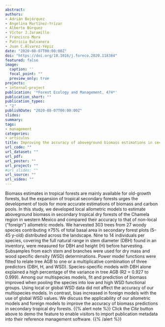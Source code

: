 ```yaml
---
abstract: 
authors:
- Adrián Bojórquez
- Angelina Martínez-Yrízar
- Alberto Búrquez 
- Víctor J.Jaramillo
- Francisco Mora
- Patricia Balvanera 
- Juan C.Álvarez-Yépiz
date: "2020-08-07T00:00:00Z"
doi: "https://doi.org/10.1016/j.foreco.2020.118384"
featured: false
image:
  caption: ''
  focal_point: ""
  preview_only: true
projects:
- internal-project
publication: '*Forest Ecology and Management, 474*'
publication_short: ""
publication_types:
- "2"
publishDate: "2020-08-07T00:00:00Z"
slides: 
summary:
tags:
- management
categories: 
- articulos
title: Improving the accuracy of aboveground biomass estimations in secondary tropical dry forests
url_code: ""
url_dataset: ""
url_pdf: 
url_poster: ""
url_project: ""
#url_slides: ""
url_source: ""
url_video: ""
---
```


Biomass estimates in tropical forests are mainly available for old-growth forests, but the expansion of tropical secondary forests urges the development of tools for more accurate estimations of biomass and carbon pools. In this study, we developed local allometric models to estimate aboveground biomass in secondary tropical dry forests of the Chamela region in western Mexico and compared their accuracy to that of non-local (“foreign”) allometric models. We harvested 303 trees from 27 woody species contributing ≥75% of total basal area in secondary forest plots (5–45 y-old) distributed across the landscape. Nine to 14 individuals per species, covering the full natural range in stem diameter (DBH) found in an inventory, were measured for DBH and height (H) before harvesting. Subsamples from each stem and branches were used for dry mass and wood specific density (WSD) determinations. Power model functions were fitted to relate tree AGB to one or a multiplicative combination of three predictors (DBH, H, and WSD). Species-specific models with DBH alone explained a high percentage of the variance in tree AGB (R2 = 0.927 to 0.999). Among our multispecies models, fit and prediction of biomass improved when pooling the species into low and high WSD functional groups. Using local or global WSD data did not affect the accuracy of our multispecies models. In contrast, bias increased in foreign models with the use of global WSD values. We discuss the applicability of our allometric models and foreign models to improve the accuracy of biomass predictions in secondary tropical dry forests.
{{% alert note %}}
Click the *Cite* button above to demo the feature to enable visitors to import publication metadata into their reference management software.
{{% /alert %}}

